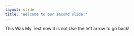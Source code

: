 ```yaml
---
layout: slide
title: "Welcome to our second slide!"
---
```

This Was My Text now it is not
Use the left arrow to go back!
